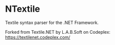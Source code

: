 # NTextile

Textile syntax parser for the .NET Framework.

Forked from Textile.NET by L.A.B.Soft on Codeplex: https://textilenet.codeplex.com/
